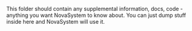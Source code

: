 This folder should contain any supplemental information, docs, code - anything you want NovaSystem to know about. You can just dump stuff inside here and NovaSystem will use it.